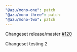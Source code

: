 ```yaml
---
"@azu/mono-one": patch
"@azu/mono-three": patch
"@azu/mono-two": patch
---
```

    
Changeset release/master [#120](https://github.com/JantaeLeckie/monorepo-release-changesets/pull/120)
    
Changeset testing 2
